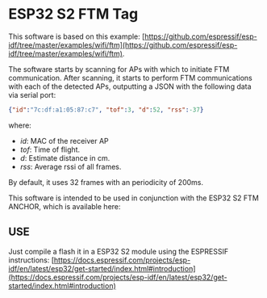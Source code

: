 # ESP32 S2 FTM Tag

This software is based on this example: [https://github.com/espressif/esp-idf/tree/master/examples/wifi/ftm](https://github.com/espressif/esp-idf/tree/master/examples/wifi/ftm).

The software starts by scanning for APs with which to initiate FTM communication. After scanning, it starts to perform FTM communications with each of the detected APs, outputting a JSON with the following data via serial port:

```json
{"id":"7c:df:a1:05:87:c7", "tof":3, "d":52, "rss":-37}
```

where:
- *id*: MAC of the receiver AP
- *tof*: Time of flight.
- *d*: Estimate distance in cm.
- *rss*: Average rssi of all frames.

By default, it uses 32 frames with an periodicity of 200ms.

This software is intended to be used in conjunction with the ESP32 S2 FTM ANCHOR, which is available here:

## USE

Just compile a flash it in a ESP32 S2 module using the ESPRESSIF instructions: [https://docs.espressif.com/projects/esp-idf/en/latest/esp32/get-started/index.html#introduction](https://docs.espressif.com/projects/esp-idf/en/latest/esp32/get-started/index.html#introduction)